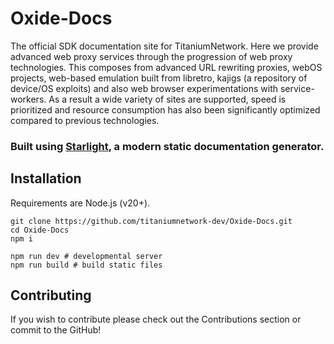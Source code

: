 # Oxide-Docs

The official SDK documentation site for TitaniumNetwork. Here we provide advanced web proxy services through the progression of web proxy technologies.
This composes from advanced URL rewriting proxies, webOS projects, web-based emulation built from libretro, kajigs (a repository of device/OS exploits) and also web browser experimentations with service-workers. As a result a wide variety of sites are supported, speed is prioritized and resource consumption has also been significantly optimized compared to previous technologies.

### Built using [Starlight](https://starlight.astro.build/), a modern static documentation generator.

## Installation

Requirements are Node.js (v20+).

```
git clone https://github.com/titaniumnetwork-dev/Oxide-Docs.git
cd Oxide-Docs
npm i

npm run dev # developmental server
npm run build # build static files
```

## Contributing

If you wish to contribute please check out the Contributions section or commit to the GitHub!
